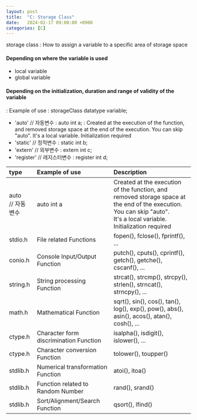 ```yaml
---
layout: post
title:  "C: Storage Class"
date:   2024-02-17 09:00:00 +0900
categories: [C]
---
```


storage class : How to assign a variable to a specific area of storage space   
   
#### Depending on where the variable is used   
 - local variable   
 - global variable   
   
#### Depending on the initialization, duration and range of validity of the variable   
 : Example of use : storageClass datatype variable;
 - 'auto' // 자동변수 : auto int a; : Created at the execution of the function, and removed storage space at the end of the execution. You can skip "auto". It's a local variable. Initialization required   
 - 'static' // 정적변수 : static int b;   
 - 'extern' // 외부변수 : extern int c;   
 - 'register' // 레지스터변수 : register int d;   



|type|Example of use|Description|
|:---|:---|:---|
|auto<br />// 자동변수|auto int a|Created at the execution of the function, and removed storage space at the end of the execution.<br />You can skip "auto".<br />It's a local variable.<br />Initialization required|
|stdio.h|File related Functions|fopen(), fclose(), fprintf(), ...|
|conio.h|Console Input/Output Function|putch(), cputs(), cprintf(), getch(), getche(), cscanf(), ...|
|string.h|String processing Function|strcat(), strcmp(), strcpy(), strlen(), strncat(), strncpy(), ...|
|math.h|Mathematical Function|sqrt(), sin(), cos(), tan(), log(), exp(), pow(), abs(), asin(), acos(), atan(), cosh(), ...|
|ctype.h|Character form discrimination Function|isalpha(), isdigit(), islower(), ...|
|ctype.h|Character conversion Function|tolower(), toupper()|
|stdlib.h|Numerical transformation Function|atoi(), itoa()|
|stdlib.h|Function related to Random Number|rand(), srand()|
|stdlib.h|Sort/Alignment/Search Function|qsort(), lfind()|
